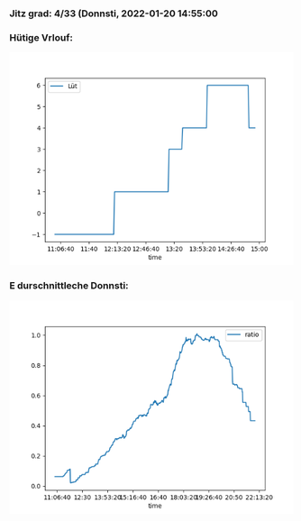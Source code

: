 ### Jitz grad: 4/33 (Donnsti, 2022-01-20 14:55:00

### Hütige Vrlouf:
![Graph](Today.png)

### E durschnittleche Donnsti:
![Graph](Donnsti.png)